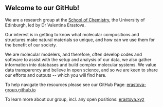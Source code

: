 ## Welcome to our GitHub!

We are a research group at the [School of Chemistry](https://www.chem.ed.ac.uk), the University of Edinburgh, led by Dr Valentina Erastova.

Our interest is in getting to know what molecular compositions and structures make natural materials so unique, 
and how can we use them for the benefit of our society.

We are molecular modelers, and therefore, often develop codes and software to assist with the setup and analysis of our data,
we also gather information into databases and build complex molecular systems. 
We value data transparency and believe in open science, and so we are keen to share our efforts and outputs -- which you will find here.

To help navigate the resources please see our GitHub Page: [erastova-group.github.io](https://erastova-group.github.io)

To learn more about our group, incl. any open positions: [erastova.xyz](https://www.erastova.xyz)

